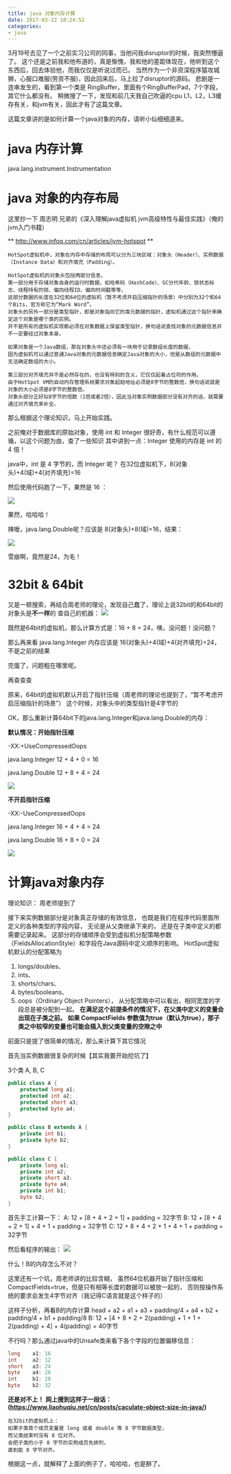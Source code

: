 ```yaml
---
title: java 对象内存计算
date: 2017-03-22 10:24:52
categories:
- java
---
```


3月19号去见了一个之前实习公司的同事，当他问我disruptor的时候，我突然懵逼了。
这个还是之前我和他布道的，真是惭愧，我和他的差距体现在，他听到这个东西后，回去体验他，而我仅仅是听说过而已。
当然作为一个非资深程序猿攻城狮，心服口难服(劳资不服)，因此回来后，马上拉了disruptor的源码。
悲剧是一连串发生的，看到第一个类是  RingBuffer，里面有个RingBufferPad，7个字段，其它什么都没有。
稍微搜了一下，发现和前几天我自己吹逼的cpu L1，L2，L3缓存有关，和jvm有关，因此才有了这篇文章。

这篇文章讲的是如何计算一个java对象的内存，请听小仙细细道来。

# java 内存计算

java.lang.instrument.Instrumentation

# java 对象的内存布局

这里抄一下 周志明 兄弟的《深入理解java虚拟机 jvm高级特性与最佳实践》（俺的jvm入门书籍）

** http://www.infoq.com/cn/articles/jvm-hotspot **

```
HotSpot虚拟机中，对象在内存中存储的布局可以分为三块区域：对象头（Header）、实例数据（Instance Data）和对齐填充（Padding）。

HotSpot虚拟机的对象头包括两部分信息，
第一部分用于存储对象自身的运行时数据，如哈希码（HashCode）、GC分代年龄、锁状态标志、线程持有的锁、偏向线程ID、偏向时间戳等等，
这部分数据的长度在32位和64位的虚拟机（暂不考虑开启压缩指针的场景）中分别为32个和64个Bits，官方称它为“Mark Word”。
对象头的另外一部分是类型指针，即是对象指向它的类元数据的指针，虚拟机通过这个指针来确定这个对象是哪个类的实例。
并不是所有的虚拟机实现都必须在对象数据上保留类型指针，换句话说查找对象的元数据信息并不一定要经过对象本身。

如果对象是一个Java数组，那在对象头中还必须有一块用于记录数组长度的数据，
因为虚拟机可以通过普通Java对象的元数据信息确定Java对象的大小，但是从数组的元数据中无法确定数组的大小。

第三部分对齐填充并不是必然存在的，也没有特别的含义，它仅仅起着占位符的作用。
由于HotSpot VM的自动内存管理系统要求对象起始地址必须是8字节的整数倍，换句话说就是对象的大小必须是8字节的整数倍。
对象头部分正好似8字节的倍数（1倍或者2倍），因此当对象实例数据部分没有对齐的话，就需要通过对齐填充来补全。
```

那么根据这个理论知识，马上开始实践。

之前俺对于数据库的原始对象，使用 int 和 Integer 很好奇，有什么规范可以遵循，以这个问题为由，查了一些知识
其中讲到一点：Integer 使用的内存是 int 的 4 倍！

java中，int 是 4 字节的，而 Integer 呢？ 在32位虚拟机下，8(对象头)+4(域)+4(对齐填充)=16

然后使用代码跑了一下，果然是 16 ：

![](/images/java/对象内存计算/ErrorIntegerSize.png)

果然，哈哈哈！

辣嚒，java.lang.Double呢？应该是 8(对象头)+8(域)=16，结果：

![](/images/java/对象内存计算/ErrorDoubleSize.png)

雪崩啊，竟然是24，为毛！

# 32bit & 64bit

又是一顿搜索，再结合周老师的理论，发现自己蠢了，理论上说32bit的和64bit的对象头是**不一样**的
查自己的机器：
![](/images/java/对象内存计算/jvm.png)

既然是64bit的虚拟机，那么计算方式是：16 + 8 = 24，咦，没问题！没问题？

那么再来看 java.lang.Integer
内存应该是 16(对象头)+4(域)+4(对齐填充)=24，不是之前的结果

完蛋了，问题粗在哪里呢。

再查查查

原来，64bit的虚拟机默认开启了指针压缩（周老师的理论也提到了，“暂不考虑开启压缩指针的场景”）
这个时候，对象头中的类型指针是4字节的

OK，那么重新计算64bit下的java.lang.Integer和java.lang.Double的内存：

**默认情况：开始指针压缩**

-XX:+UseCompressedOops

java.lang.Integer 12 + 4 + 0 = 16

java.lang.Double  12 + 8 + 4 = 24

![](/images/java/对象内存计算/XX+UseCompressedOops.png)

**不开启指针压缩**

-XX:-UseCompressedOops

java.lang.Integer 16 + 4 + 4 = 24

java.lang.Double  16 + 8 + 0 = 24

![](/images/java/对象内存计算/XX-UseCompressedOops.png)

# 计算java对象内存

理论知识：
周老师提到了

接下来实例数据部分是对象真正存储的有效信息，
也既是我们在程序代码里面所定义的各种类型的字段内容，
无论是从父类继承下来的，
还是在子类中定义的都需要记录起来。
这部分的存储顺序会受到虚拟机分配策略参数（FieldsAllocationStyle）和字段在Java源码中定义顺序的影响。
HotSpot虚拟机默认的分配策略为
1. longs/doubles、
2. ints、
3. shorts/chars、
4. bytes/booleans、
5. oops（Ordinary Object Pointers），
从分配策略中可以看出，相同宽度的字段总是被分配到一起。
**在满足这个前提条件的情况下，在父类中定义的变量会出现在子类之前。**
**如果 CompactFields 参数值为true（默认为true），那子类之中较窄的变量也可能会插入到父类变量的空隙之中**


前面只是提了很简单的情况，那么来计算下其它情况

首先当实例数据很复杂的时候【其实我要开始挖坑了】

3个类 A, B, C

```java
public class A {
    protected long a1;
    protected int a2;
    protected short a3;
    protected byte a4;
}
```

```java
public class B extends A {
    private int b1;
    private byte b2;
}
```

```java
public class C {
    private long a1;
    private int a2;
    private short a3;
    private byte a4;
    private int b1;
    byte b2;
}
```

首先手工计算一下：
A:	12 + [8 + 4 + 2 + 1] + padding = 32字节
B:	12 +  [8 + 4 + 2 + 1] + 4 + 1 + padding = 32字节
C: 12 + 8 + 4 + 2 + 1 + 4 + 1 + padding = 32字节

然后看程序的输出：
![](/images/java/对象内存计算/output1.png)

什么！B的内存怎么不对？

这里还有一个坑，周老师讲的比较含糊，
虽然64位机器开始了指针压缩和CompactFields=true，但是只有相等长度的数据可以被放一起的，
否则按操作系统的要求会发生4字节对齐（我记得C语言就是这个样子的）

这样子分析，再看B的内存计算
head + a2 + a1 + a3 + padding/4 + a4 + b2 + padding/4 + b1 + padding/8
B: 12 + [4 + 8 + 2 + 2(padding)  + 1 + 1 + 2(padding) + 4] + 4(padding) = 40字节

不行吗？那么通过java中的Unsafe类来看下各个字段的位置偏移信息：

```java
long	a1: 16
int		a2: 12
short	a3: 24
byte	a4: 26
int		b1: 28
byte	b2: 32
```

**还是对不上！**
**网上搜到这样子一段话：(https://www.liaohuqiu.net/cn/posts/caculate-object-size-in-java/)**

```
在32bit的虚拟机上：
如果子类首个成员变量是 long 或者 double 等 8 字节数据类型，
而父类结束时没有 8 位对齐。
会把子类的小于 8 字节的实例成员先排列，
直到能 8 字节对齐。
```

根据这一点，就解释了上面的例子了，哈哈哈，也是醉了。













